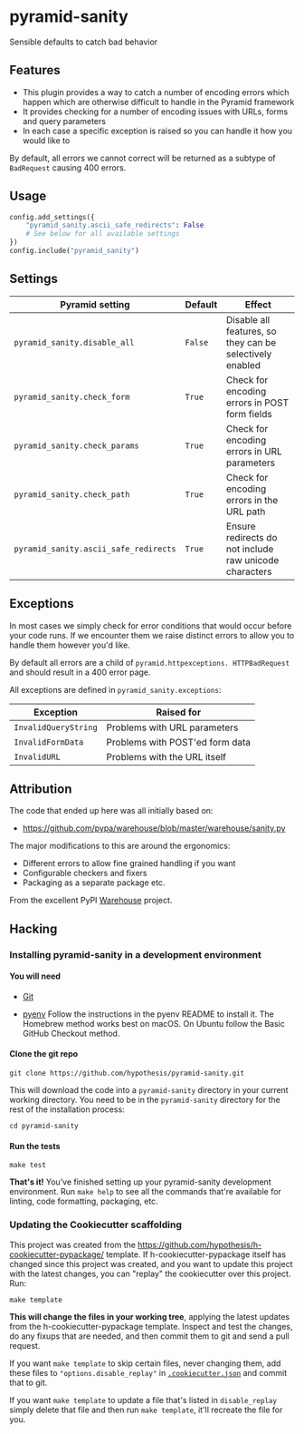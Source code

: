 # pyramid-sanity

Sensible defaults to catch bad behavior

Features
--------

* This plugin provides a way to catch a number of encoding errors which happen
 which are otherwise difficult to handle in the Pyramid framework
* It provides checking for a number of encoding issues with URLs, forms and 
query parameters
* In each case a specific exception is raised so you can handle it how you would
like to

By default, all errors we cannot correct will be returned as a subtype of 
`BadRequest` causing 400 errors.

Usage
-----

```python
config.add_settings({
    "pyramid_sanity.ascii_safe_redirects": False
    # See below for all available settings
})  
config.include("pyramid_sanity")
```

Settings
--------

| Pyramid setting | Default | Effect |
|-----------------|--------|---------|
| `pyramid_sanity.disable_all` | `False` | Disable all features, so they can be selectively enabled
| `pyramid_sanity.check_form` | `True` | Check for encoding errors in POST form fields
| `pyramid_sanity.check_params` | `True` | Check for encoding errors in URL parameters
| `pyramid_sanity.check_path` | `True` | Check for encoding errors in the URL path
| `pyramid_sanity.ascii_safe_redirects` | `True` | Ensure redirects do not include raw unicode characters

Exceptions
----------

In most cases we simply check for error conditions that would occur before your
code runs. If we encounter them we raise distinct errors to allow you to handle
them however you'd like.

By default all errors are a child of `pyramid.httpexceptions. HTTPBadRequest`
and should result in a 400 error page.

All exceptions are defined in `pyramid_sanity.exceptions`:

| Exception            | Raised for                      |
|----------------------|---------------------------------|
| `InvalidQueryString` | Problems with URL parameters    |
| `InvalidFormData`    | Problems with POST'ed form data |
| `InvalidURL`         | Problems with the URL itself    |

Attribution
-----------

The code that ended up here was all initially based on: 

 * https://github.com/pypa/warehouse/blob/master/warehouse/sanity.py
 
The major modifications to this are around the ergonomics:

 * Different errors to allow fine grained handling if you want
 * Configurable checkers and fixers
 * Packaging as a separate package etc.
 
From the excellent PyPI [Warehouse](https://github.com/pypa/warehouse/blob/master/README.rst) project. 

Hacking
-------

### Installing pyramid-sanity in a development environment

#### You will need

* [Git](https://git-scm.com/)

* [pyenv](https://github.com/pyenv/pyenv)
  Follow the instructions in the pyenv README to install it.
  The Homebrew method works best on macOS.
  On Ubuntu follow the Basic GitHub Checkout method.

#### Clone the git repo

```terminal
git clone https://github.com/hypothesis/pyramid-sanity.git
```

This will download the code into a `pyramid-sanity` directory
in your current working directory. You need to be in the
`pyramid-sanity` directory for the rest of the installation
process:

```terminal
cd pyramid-sanity
```

#### Run the tests

```terminal
make test
```

**That's it!** You’ve finished setting up your pyramid-sanity
development environment. Run `make help` to see all the commands that're
available for linting, code formatting, packaging, etc.

### Updating the Cookiecutter scaffolding

This project was created from the
https://github.com/hypothesis/h-cookiecutter-pypackage/ template.
If h-cookiecutter-pypackage itself has changed since this project was created, and
you want to update this project with the latest changes, you can "replay" the
cookiecutter over this project. Run:

```terminal
make template
```

**This will change the files in your working tree**, applying the latest
updates from the h-cookiecutter-pypackage template. Inspect and test the
changes, do any fixups that are needed, and then commit them to git and send a
pull request.

If you want `make template` to skip certain files, never changing them, add
these files to `"options.disable_replay"` in
[`.cookiecutter.json`](.cookiecutter.json) and commit that to git.

If you want `make template` to update a file that's listed in `disable_replay`
simply delete that file and then run `make template`, it'll recreate the file
for you.

